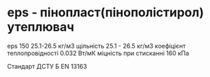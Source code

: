 # eps - пінопласт(пінополістирол) утеплювач

eps 150 25.1-26.5 кг/м3
щільність 25.1 - 26.5 кг/м3
коефіцієнт теплопровідності 0.032 Вт/мК
міцність при стисканні 160 кПа

Стандарт ДСТУ Б EN 13163
